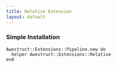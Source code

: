```yaml
---
title: Relative Extension
layout: default
---
```


### Simple Installation
    
    Awestruct::Extensions::Pipeline.new do
	  helper Awestruct::Extensions::Relative
    end
